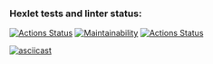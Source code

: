 ### Hexlet tests and linter status:
[![Actions Status](https://github.com/de-euforie/frontend-project-lvl1/workflows/hexlet-check/badge.svg)](https://github.com/de-euforie/frontend-project-lvl1/actions) [![Maintainability](https://api.codeclimate.com/v1/badges/a99a88d28ad37a79dbf6/maintainability)](https://codeclimate.com/github/codeclimate/codeclimate/maintainability) [![Actions Status](https://github.com/de-euforie/frontend-project-lvl1/workflows/eslint-check/badge.svg)](https://github.com/de-euforie/frontend-project-lvl1/actions)

[![asciicast](https://asciinema.org/a/IXC5L8TQiOMcCGdeK91NDsgAn.svg)](https://asciinema.org/a/IXC5L8TQiOMcCGdeK91NDsgAn)